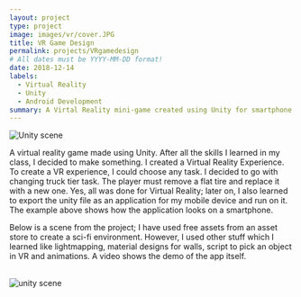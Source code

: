 ```yaml
---
layout: project
type: project
image: images/vr/cover.JPG
title: VR Game Design
permalink: projects/VRgamedesign
# All dates must be YYYY-MM-DD format!
date: 2018-12-14
labels:
  - Virtual Reality
  - Unity
  - Android Development
summary: A Virtal Reality mini-game created using Unity for smartphone. 
---
```


<img src="https://aryan1107.github.io/folio/images/vr/cover.JPG" class="ui fluid image rounded" alt="Unity scene">
<br>

<section class="container" style="max-width:700px;">
  <div class="row">
    <p>A virtual reality game made using Unity. After all the skills I learned in my class, I decided to make something. I created a Virtual Reality Experience. To create a VR experience, I could choose any task. I decided to go with changing truck tier task. The player must remove a flat tire and replace it with a new one. Yes, all was done for Virtual Reality; later on, I also learned to export the unity file as an application for my mobile device and run on it. The example above shows how the application looks on a smartphone.
    </p>
    <p> Below is a scene from the project; I have used free assets from an asset store to create a sci-fi environment. However, I used other stuff which I learned like lightmapping, material designs for walls, script to pick an object in VR and animations. A video shows the demo of the app itself.</p>
  </div>
</section>
<br>
  <img src="https://aryan1107.github.io/folio/images/vr/1.png" class="ui fluid image rounded"  alt="unity scene">
<br>
<div class="ui embed" data-url="https://www.youtube.com/watch?v=yAq9syILSMY" data-placeholder="/images/vr/1.pn"></div>



